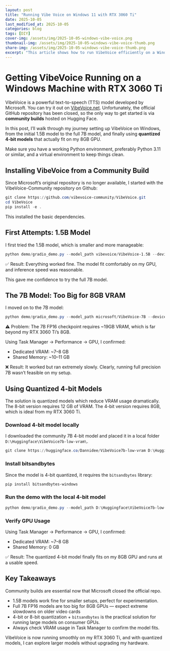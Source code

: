 ```yaml
---
layout: post
title: "Running Vibe Voice on Windows 11 with RTX 3060 Ti"
date: 2025-10-05
last_modified_at: 2025-10-05
categories: blog
tags: [DIY] 
cover-img: /assets/img/2025-10-05-windows-vibe-voice.png
thumbnail-img: /assets/img/2025-10-05-windows-vibe-voice-thumb.png
share-img: /assets/img/2025-10-05-windows-vibe-voice-thumb.png
excerpt: "This article shows how to run VibeVoice efficiently on a Windows 11 machine using a graphics card with only 8GB of VRAM" 
---
```


# Getting VibeVoice Running on a Windows Machine with RTX 3060 Ti

VibeVoice is a powerful text-to-speech (TTS) model developed by Microsoft. You can try it out on [VibeVoice.net](https://vibevoice.net/). Unfortunately, the official GitHub repository has been closed, so the only way to get started is via **community builds** hosted on Hugging Face. 

In this post, I’ll walk through my journey setting up VibeVoice on Windows, from the initial 1.5B model to the full 7B model, and finally using **quantized 4-bit models** that actually fit on my 8GB GPU.

Make sure you have a working Python environment, preferably Python 3.11 or similar, and a virtual environment to keep things clean.

## Installing VibeVoice from a Community Build

Since Microsoft’s original repository is no longer available, I started with the VibeVoice-Community repository on Github:

```powershell
git clone https://github.com/vibevoice-community/VibeVoice.git
cd VibeVoice
pip install -e .
```

This installed the basic dependencies.

## First Attempts: 1.5B Model

I first tried the 1.5B model, which is smaller and more manageable:

```powershell
python demo/gradio_demo.py --model_path vibevoice/VibeVoice-1.5B --device cuda --share
```

✅ Result: Everything worked fine. The model fit comfortably on my GPU, and inference speed was reasonable.

This gave me confidence to try the full 7B model.

## The 7B Model: Too Big for 8GB VRAM

I moved on to the 7B model:

```powershell
python demo/gradio_demo.py --model_path microsoft/VibeVoice-7B --device cuda --share
```

⚠️ Problem: The 7B FP16 checkpoint requires ~19GB VRAM, which is far beyond my RTX 3060 Ti’s 8GB.

Using Task Manager → Performance → GPU, I confirmed:
- Dedicated VRAM: ~7–8 GB
- Shared Memory: ~10–11 GB

❌ Result: It worked but ran extremely slowly. Clearly, running full precision 7B wasn’t feasible on my setup.

## Using Quantized 4-bit Models

The solution is quantized models which reduce VRAM usage dramatically. The 8-bit version requires 12 GB of VRAM. The 4-bit version requires 8GB, which is ideal from my RTX 3060 Ti.

### Download 4-bit model locally

I downloaded the community 7B 4-bit model and placed it in a local folder `D:\Huggingface\VibeVoice7b-low-vram\`.

```powershell
git clone https://huggingface.co/Dannidee/VibeVoice7b-low-vram D:\Huggingface\VibeVoice7b-low-vram
```

### Install bitsandbytes

Since the model is 4-bit quantized, it requires the `bitsandbytes` library:

```powershell
pip install bitsandbytes-windows
```

### Run the demo with the local 4-bit model

```powershell
python demo/gradio_demo.py --model_path D:\Huggingface\VibeVoice7b-low-vram\4bit\ --share
```

### Verify GPU Usage

Using Task Manager → Performance → GPU, I confirmed:
- Dedicated VRAM: ~7–8 GB
- Shared Memory: 0 GB

✅ Result: The quantized 4-bit model finally fits on my 8GB GPU and runs at a usable speed.

## Key Takeaways

Community builds are essential now that Microsoft closed the official repo.
- 1.5B models work fine for smaller setups, perfect for experimentation.
- Full 7B FP16 models are too big for 8GB GPUs — expect extreme slowdowns on older video cards
- 4-bit or 8-bit quantization + `bitsandbytes` is the practical solution for running large models on consumer GPUs.
- Always check VRAM usage in Task Manager to confirm the model fits.

VibeVoice is now running smoothly on my RTX 3060 Ti, and with quantized models, I can explore larger models without upgrading my hardware.